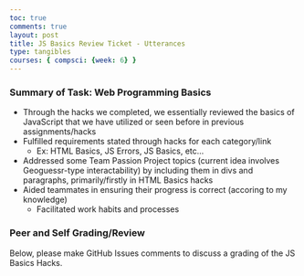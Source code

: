 ```yaml
---
toc: true
comments: true
layout: post
title: JS Basics Review Ticket - Utterances
type: tangibles
courses: { compsci: {week: 6} }
---
```


### Summary of Task: Web Programming Basics
- Through the hacks we completed, we essentially reviewed the basics of JavaScript that we have utilized or seen before in previous assignments/hacks
- Fulfilled requirements stated through hacks for each category/link
    - Ex: HTML Basics, JS Errors, JS Basics, etc...
- Addressed some Team Passion Project topics (current idea involves Geoguessr-type interactability) by including them in divs and paragraphs, primarily/firstly in HTML Basics hacks
- Aided teammates in ensuring their progress is correct (accoring to my knowledge)
    - Facilitated work habits and processes

### Peer and Self Grading/Review
Below, please make GitHub Issues comments to discuss a grading of the JS Basics Hacks.